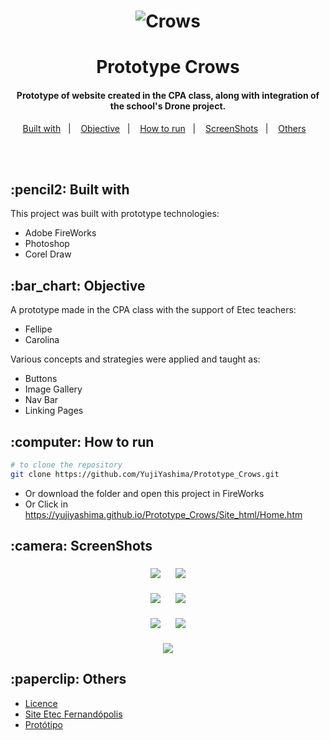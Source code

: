 <h1 align="center">
  <img alt="Crows" src="Prints/Crows.png"/>
    <br>
  <h1 align="center">Prototype Crows</h1>
</h1>

<h4 align="center">
  Prototype of website created in the CPA class, along with integration of the school's Drone project.
</h4>

<p align="center">
  <a href="#Built with">Built with</a>&nbsp;&nbsp;&nbsp;|&nbsp;&nbsp;&nbsp;
  <a href="#obj">Objective</a>&nbsp;&nbsp;&nbsp;|&nbsp;&nbsp;&nbsp;
  <a href="#how-to-run">How to run</a>&nbsp;&nbsp;&nbsp;|&nbsp;&nbsp;&nbsp;
  <a href="#Screen">ScreenShots</a>&nbsp;&nbsp;&nbsp;|&nbsp;&nbsp;&nbsp;
  <a href="#Other">Others</a>&nbsp;&nbsp;&nbsp;
</p>
<br><br>

<h2 id="Built with">:pencil2: Built with</h2>

This project was built with prototype technologies:

- Adobe FireWorks
- Photoshop
- Corel Draw

<h2 id="obj">:bar_chart: Objective</h2>

A prototype made in the CPA class with the support of Etec teachers:

- Fellipe
- Carolina

Various concepts and strategies were applied and taught as:

- Buttons
- Image Gallery
- Nav Bar
- Linking Pages

<h2 id="how-to-run">:computer: How to run</h2>

```bash
# to clone the repository
git clone https://github.com/YujiYashima/Prototype_Crows.git
```
- Or download the folder and open this project in FireWorks
- Or Click in <a href="https://yujiyashima.github.io/Prototype_Crows/Site_html/Home.htm">https://yujiyashima.github.io/Prototype_Crows/Site_html/Home.htm</a>

<h2 id="Screen">:camera: ScreenShots</h2>

<h3 align="center">
  <img src="Prints/Home.PNG">&nbsp;&nbsp;&nbsp;&nbsp;&nbsp;&nbsp;<img src="Prints/Galeria.PNG"><br><br>
  <img src="Prints/Eventos.PNG">&nbsp;&nbsp;&nbsp;&nbsp;&nbsp;&nbsp;<img src="Prints/Equipe.PNG"><br><br>
  <img src="Prints/Dispositivos.PNG">&nbsp;&nbsp;&nbsp;&nbsp;&nbsp;&nbsp;<img src="Prints/Projeto.PNG"><br><br>
  <img src="Prints/Contato.PNG">
</h3>

<h2 id="Other">:paperclip: Others</h2>

- <a href="https://github.com/YujiYashima/Prototype_Crows/blob/master/LICENSE">Licence</a>
- <a href="https://etecfernandopolis.com.br/site/inicio/">Site Etec Fernandópolis</a>
- <a href="https://yujiyashima.github.io/Prototype_Crows/Site_html/Home.htm">Protótipo</a>

